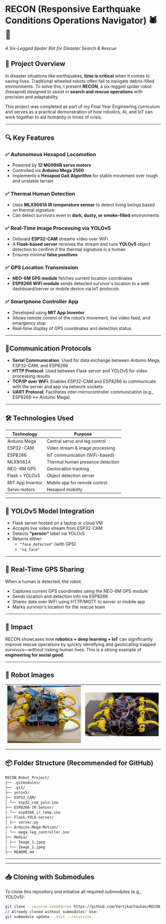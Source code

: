 # RECON (Responsive Earthquake Conditions Operations Navigator) 🕷️🤖  
*A Six-Legged Spider Bot for Disaster Search & Rescue*

## 🚀 Project Overview
In disaster situations like earthquakes, **time is critical** when it comes to saving lives. Traditional wheeled robots often fail to navigate debris-filled environments. To solve this, I present **RECON**, a six-legged spider robot (hexapod) designed to assist in **search and rescue operations** with precision and adaptability.

This project was completed as part of my Final Year Engineering curriculum and serves as a practical demonstration of how robotics, AI, and IoT can work together to aid humanity in times of crisis.

---

## 🔍 Key Features

### ✅ Autonomous Hexapod Locomotion
- Powered by **12 MG996R servo motors**
- Controlled via **Arduino Mega 2560**
- Implements a **Hexapod Gait Algorithm** for stable movement over rough and unstable terrain

### ✅ Thermal Human Detection
- Uses **MLX90614 IR temperature sensor** to detect living beings based on thermal signature
- Can detect survivors even in **dark, dusty, or smoke-filled** environments

### ✅ Real-Time Image Processing via YOLOv5
- Onboard **ESP32-CAM** streams video over WiFi
- A **Flask-based server** receives the stream and runs **YOLOv5** object detection to confirm if the thermal signature is a human
- Ensures minimal **false positives**

### ✅ GPS Location Transmission
- **NEO-6M GPS module** fetches current location coordinates
- **ESP8266 WiFi module** sends detected survivor's location to a web dashboard/server or mobile device via IoT protocols

### ✅ Smartphone Controller App
- Developed using **MIT App Inventor**
- Allows remote control of the robot’s movement, live video feed, and emergency stop
- Real-time display of GPS coordinates and detection status

---

## 📡Communication Protocols
- **Serial Communication**: Used for data exchange between Arduino Mega, ESP32-CAM, and ESP8266  
- **HTTP Protocol**: Used between Flask server and YOLOv5 for video processing results  
- **TCP/IP over WiFi**: Enables ESP32-CAM and ESP8266 to communicate with the server and app via network sockets  
- **UART Protocol**: Facilitates inter-microcontroller communication (e.g., ESP8266 ↔ Arduino Mega)

---

## 🛠️ Technologies Used

| Technology       | Purpose                          |
|------------------|-----------------------------------|
| Arduino Mega     | Central servo and leg control     |
| ESP32-CAM        | Video stream & image processing   |
| ESP8266          | IoT communication (WiFi-based)    |
| MLX90614         | Thermal human presence detection  |
| NEO-6M GPS       | Geolocation tracking              |
| Flask + YOLOv5   | Object detection server           |
| MIT App Inventor | Mobile app for remote control     |
| Servo motors     | Hexapod mobility                  |

---

## 🧠 YOLOv5 Model Integration
- Flask server hosted on a laptop or cloud VM
- Accepts live video stream from ESP32-CAM
- Detects **"person"** label via YOLOv5
- Returns either:
  - `"face_detected"` (with GPS)
  - `"no_face"`

---

## 📍 Real-Time GPS Sharing
When a human is detected, the robot:
- Captures current GPS coordinates using the NEO-6M GPS module  
- Sends location and detection info via ESP8266  
- Shares data over WiFi using HTTP/MQTT to server or mobile app  
- Marks survivor's location for the rescue team

---

## 🌟 Impact

RECON showcases how **robotics + deep learning + IoT** can significantly improve rescue operations by quickly identifying and geolocating trapped survivors—without risking human lives. This is a strong example of **engineering for social good**.

---

## 📸 Robot Images

| ![RECON](./Media/Image_1.jpeg) | ![RECON](./Media/Image_2.jpeg) |
|:--:|:--:|

---

## 📦 Folder Structure (Recommended for GitHub)
```
RECON_Robot_Project/
├── .gitmodules/
├── .git/
├── yolov5/
├── ESP32_CAM/
│ └── esp32_cam_yolo.ino
├── ESP8266-IR-Sensor/
│ └── esp8266_ir_temp.ino
├── Flask-YOLO-server/
│ ├── server.py
├── Arduino-Mega-Motion/
│ └── mega_leg_controller.ino
├── Media/
│ ├── Image_1.jpeg
│ └── Image_2.jpeg
├── README.md
```

---

---

## 📥 Cloning with Submodules

To clone this repository and initialize all required submodules (e.g., YOLOv5):

```bash
git clone --recurse-submodules https://github.com/VartikaChauhan/RECON_Robot_Project.git
// Already cloned without submodules? Use:
git submodule update --init --recursive
```
